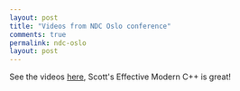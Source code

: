 ```yaml
---
layout: post
title: "Videos from NDC Oslo conference"
comments: true
permalink: ndc-oslo
layout: post
---
```


<!--adsense1-->

See the videos [here](https://isocpp.org/blog/2014/06/videos-cpp-track-ndc-oslo-2014),
Scott's Effective Modern C++ is great!

<!--adsense2-->

